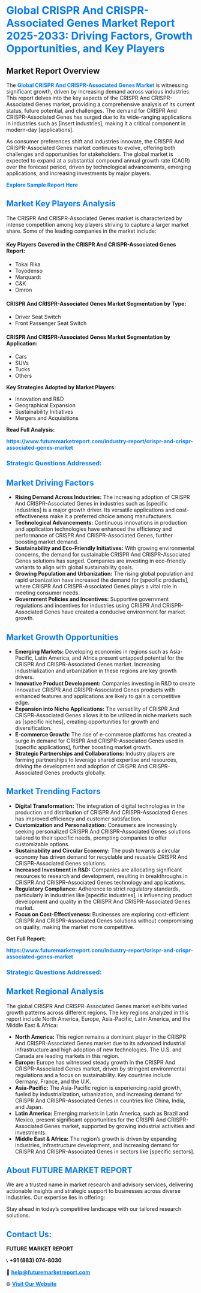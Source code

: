 <h1 style="color: #007BFF;">Global CRISPR And CRISPR-Associated Genes Market Report 2025-2033: Driving Factors, Growth Opportunities, and Key Players</h1>

<section id="overview">
<h2>Market Report Overview</h2>
<p>The <a href="https://www.futuremarketreport.com/industry-report/crispr-and-crispr-associated-genes-market" style="color: #007BFF; text-decoration: none;"><strong>Global CRISPR And CRISPR-Associated Genes Market</strong></a> is witnessing significant growth, driven by increasing demand across various industries. This report delves into the key aspects of the CRISPR And CRISPR-Associated Genes market, providing a comprehensive analysis of its current status, future potential, and challenges. The demand for CRISPR And CRISPR-Associated Genes has surged due to its wide-ranging applications in industries such as [insert industries], making it a critical component in modern-day [applications].</p>
<p>As consumer preferences shift and industries innovate, the CRISPR And CRISPR-Associated Genes market continues to evolve, offering both challenges and opportunities for stakeholders. The global market is expected to expand at a substantial compound annual growth rate (CAGR) over the forecast period, driven by technological advancements, emerging applications, and increasing investments by major players.</p>
</section>

<section id="overview">
<p><a href="https://www.futuremarketreport.com/request-sample/reportId=32849" style="color: #007BFF; text-decoration: none;"><strong>Explore Sample Report Here</strong></a></p>
</section>

<section id="key-players">
<h2 style="color: #007BFF;">Market Key Players Analysis</h2>
<p>The CRISPR And CRISPR-Associated Genes market is characterized by intense competition among key players striving to capture a larger market share. Some of the leading companies in the market include:</p>
<h4>Key Players Covered in the CRISPR And CRISPR-Associated Genes Report:</h4>
<ul><li>Tokai Rika</li><li>Toyodenso</li><li>Marquardt</li><li>C&amp;K</li><li>Omron</li></ul>
<h4>CRISPR And CRISPR-Associated Genes Market Segmentation by Type:</h4>
<ul><li>Driver Seat Switch</li><li>Front Passenger Seat Switch</li></ul>

<h4>CRISPR And CRISPR-Associated Genes Market Segmentation by Application:</h4>
<ul><li>Cars</li><li>SUVs</li><li>Tucks</li><li>Others</li></ul>
<p><strong>Key Strategies Adopted by Market Players:</strong></p>
<ul>
<li>Innovation and R&D</li>
<li>Geographical Expansion</li>
<li>Sustainability Initiatives</li>
<li>Mergers and Acquisitions</li>
</ul>
</section>

<section>
<p><strong>Read Full Analysis: </strong></p><a href="https://www.futuremarketreport.com/industry-report/crispr-and-crispr-associated-genes-market" style="color: #007BFF; text-decoration: none;"><strong>https://www.futuremarketreport.com/industry-report/crispr-and-crispr-associated-genes-market</strong></a>
<h3 style="color: #007BFF;">Strategic Questions Addressed:</h3>
</section>

<section id="driving-factors">
<h2 style="color: #007BFF;">Market Driving Factors</h2>
<ul>
<li><strong>Rising Demand Across Industries:</strong> The increasing adoption of CRISPR And CRISPR-Associated Genes in industries such as [specific industries] is a major growth driver. Its versatile applications and cost-effectiveness make it a preferred choice among manufacturers.</li>
<li><strong>Technological Advancements:</strong> Continuous innovations in production and application technologies have enhanced the efficiency and performance of CRISPR And CRISPR-Associated Genes, further boosting market demand.</li>
<li><strong>Sustainability and Eco-Friendly Initiatives:</strong> With growing environmental concerns, the demand for sustainable CRISPR And CRISPR-Associated Genes solutions has surged. Companies are investing in eco-friendly variants to align with global sustainability goals.</li>
<li><strong>Growing Population and Urbanization:</strong> The rising global population and rapid urbanization have increased the demand for [specific products], where CRISPR And CRISPR-Associated Genes plays a vital role in meeting consumer needs.</li>
<li><strong>Government Policies and Incentives:</strong> Supportive government regulations and incentives for industries using CRISPR And CRISPR-Associated Genes have created a conducive environment for market growth.</li>
</ul>
</section>

<section id="growth-opportunities">
<h2 style="color: #007BFF;">Market Growth Opportunities</h2>
<ul>
<li><strong>Emerging Markets:</strong> Developing economies in regions such as Asia-Pacific, Latin America, and Africa present untapped potential for the CRISPR And CRISPR-Associated Genes market. Increasing industrialization and urbanization in these regions are key growth drivers.</li>
<li><strong>Innovative Product Development:</strong> Companies investing in R&D to create innovative CRISPR And CRISPR-Associated Genes products with enhanced features and applications are likely to gain a competitive edge.</li>
<li><strong>Expansion into Niche Applications:</strong> The versatility of CRISPR And CRISPR-Associated Genes allows it to be utilized in niche markets such as [specific niches], creating opportunities for growth and diversification.</li>
<li><strong>E-commerce Growth:</strong> The rise of e-commerce platforms has created a surge in demand for CRISPR And CRISPR-Associated Genes used in [specific applications], further boosting market growth.</li>
<li><strong>Strategic Partnerships and Collaborations:</strong> Industry players are forming partnerships to leverage shared expertise and resources, driving the development and adoption of CRISPR And CRISPR-Associated Genes products globally.</li>
</ul>
</section>

<section id="trending-factors">
<h2 style="color: #007BFF;">Market Trending Factors</h2>
<ul>
<li><strong>Digital Transformation:</strong> The integration of digital technologies in the production and distribution of CRISPR And CRISPR-Associated Genes has improved efficiency and customer satisfaction.</li>
<li><strong>Customization and Personalization:</strong> Consumers are increasingly seeking personalized CRISPR And CRISPR-Associated Genes solutions tailored to their specific needs, prompting companies to offer customizable options.</li>
<li><strong>Sustainability and Circular Economy:</strong> The push towards a circular economy has driven demand for recyclable and reusable CRISPR And CRISPR-Associated Genes solutions.</li>
<li><strong>Increased Investment in R&D:</strong> Companies are allocating significant resources to research and development, resulting in breakthroughs in CRISPR And CRISPR-Associated Genes technology and applications.</li>
<li><strong>Regulatory Compliance:</strong> Adherence to strict regulatory standards, particularly in industries like [specific industries], is influencing product development and quality in the CRISPR And CRISPR-Associated Genes market.</li>
<li><strong>Focus on Cost-Effectiveness:</strong> Businesses are exploring cost-efficient CRISPR And CRISPR-Associated Genes solutions without compromising on quality, making the market more competitive.</li>
</ul>
</section>

<section>
<p><strong>Get Full Report: </strong></p><a href="https://www.futuremarketreport.com/industry-report/crispr-and-crispr-associated-genes-market" style="color: #007BFF; text-decoration: none;"><strong>https://www.futuremarketreport.com/industry-report/crispr-and-crispr-associated-genes-market</strong></a>
<h3 style="color: #007BFF;">Strategic Questions Addressed:</h3>
</section>


<section id="regional-analysis">
<h2 style="color: #007BFF;">Market Regional Analysis</h2>
<p>The global CRISPR And CRISPR-Associated Genes market exhibits varied growth patterns across different regions. The key regions analyzed in this report include North America, Europe, Asia-Pacific, Latin America, and the Middle East & Africa:</p>
<ul>
<li><strong>North America:</strong> This region remains a dominant player in the CRISPR And CRISPR-Associated Genes market due to its advanced industrial infrastructure and high adoption of new technologies. The U.S. and Canada are leading markets in this region.</li>
<li><strong>Europe:</strong> Europe has witnessed steady growth in the CRISPR And CRISPR-Associated Genes market, driven by stringent environmental regulations and a focus on sustainability. Key countries include Germany, France, and the U.K.</li>
<li><strong>Asia-Pacific:</strong> The Asia-Pacific region is experiencing rapid growth, fueled by industrialization, urbanization, and increasing demand for CRISPR And CRISPR-Associated Genes in countries like China, India, and Japan.</li>
<li><strong>Latin America:</strong> Emerging markets in Latin America, such as Brazil and Mexico, present significant opportunities for the CRISPR And CRISPR-Associated Genes market, supported by growing industrial activities and investments.</li>
<li><strong>Middle East & Africa:</strong> The region’s growth is driven by expanding industries, infrastructure development, and increasing demand for CRISPR And CRISPR-Associated Genes in sectors like [specific sectors].</li>
</ul>
</section>

<footer>
<h2 style="color: #007BFF;">About FUTURE MARKET REPORT</h2>
<p>We are a trusted name in market research and advisory services, delivering actionable insights and strategic support to businesses across diverse industries. Our expertise lies in offering:</p>

<p>Stay ahead in today’s competitive landscape with our tailored research solutions.</p>

<h2 style="color: #007BFF;">Contact Us:</h2>
<p><strong>FUTURE MARKET REPORT</strong></p>
<p>📞 <strong>+91 (883) 074-8030</strong></p>
<p>📧 <strong><a href="mailto:help@futuremarketreport.com" style="color: #007BFF;">help@futuremarketreport.com</a></strong></p>
<p>🌐 <strong><a href="https://www.futuremarketreport.com/" style="color: #007BFF;">Visit Our Website</a></strong></p>
</footer>